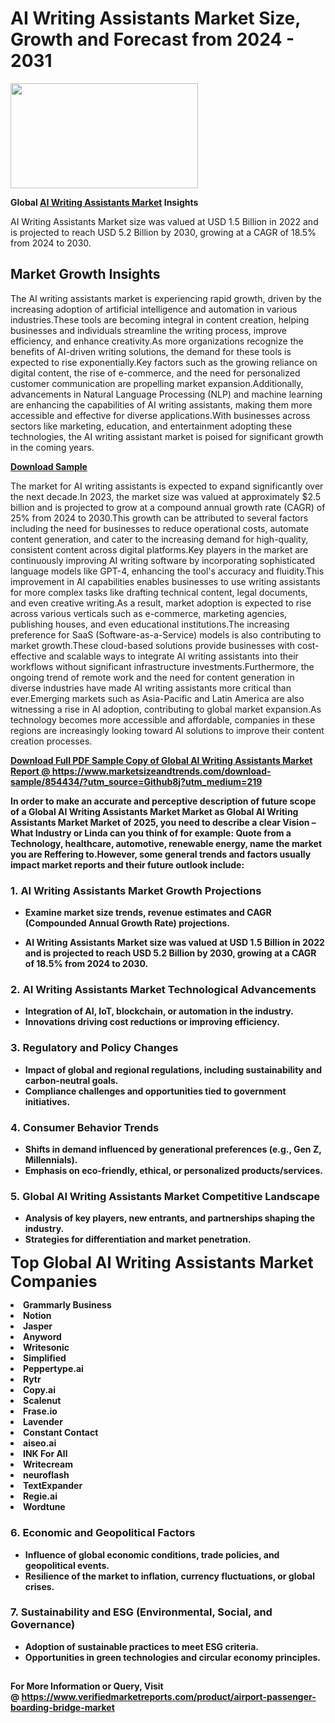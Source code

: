 <H1>AI Writing Assistants Market Size, Growth and Forecast from 2024 - 2031</H1><img class="aligncenter size-medium wp-image-584254" src="https://thirdeyenews.in/wp-content/uploads/2024/09/Global-Market-Research-300x168.jpeg" alt="" width="300" height="168" /><p><strong>Global&nbsp;<a href="https://www.marketsizeandtrends.com/download-sample/854434/?utm_source=Github8j?utm_medium=219">AI Writing Assistants Market</a> Insights</strong></p><p>AI Writing Assistants Market size was valued at USD 1.5 Billion in 2022 and is projected to reach USD 5.2 Billion by 2030, growing at a CAGR of 18.5% from 2024 to 2030.</p><p><h2>Market Growth Insights</h2> <p>The AI writing assistants market is experiencing rapid growth, driven by the increasing adoption of artificial intelligence and automation in various industries.These tools are becoming integral in content creation, helping businesses and individuals streamline the writing process, improve efficiency, and enhance creativity.As more organizations recognize the benefits of AI-driven writing solutions, the demand for these tools is expected to rise exponentially.Key factors such as the growing reliance on digital content, the rise of e-commerce, and the need for personalized customer communication are propelling market expansion.Additionally, advancements in Natural Language Processing (NLP) and machine learning are enhancing the capabilities of AI writing assistants, making them more accessible and effective for diverse applications.With businesses across sectors like marketing, education, and entertainment adopting these technologies, the AI writing assistant market is poised for significant growth in the coming years.</p> <p><strong><a href="#">Download Sample</a></strong></p> <p>The market for AI writing assistants is expected to expand significantly over the next decade.In 2023, the market size was valued at approximately $2.5 billion and is projected to grow at a compound annual growth rate (CAGR) of 25% from 2024 to 2030.This growth can be attributed to several factors including the need for businesses to reduce operational costs, automate content generation, and cater to the increasing demand for high-quality, consistent content across digital platforms.Key players in the market are continuously improving AI writing software by incorporating sophisticated language models like GPT-4, enhancing the tool's accuracy and fluidity.This improvement in AI capabilities enables businesses to use writing assistants for more complex tasks like drafting technical content, legal documents, and even creative writing.As a result, market adoption is expected to rise across various verticals such as e-commerce, marketing agencies, publishing houses, and even educational institutions.The increasing preference for SaaS (Software-as-a-Service) models is also contributing to market growth.These cloud-based solutions provide businesses with cost-effective and scalable ways to integrate AI writing assistants into their workflows without significant infrastructure investments.Furthermore, the ongoing trend of remote work and the need for content generation in diverse industries have made AI writing assistants more critical than ever.Emerging markets such as Asia-Pacific and Latin America are also witnessing a rise in AI adoption, contributing to global market expansion.As technology becomes more accessible and affordable, companies in these regions are increasingly looking toward AI solutions to improve their content creation processes.</p> <p><strong><a href="#"></p><p><span class=""><strong>Download Full PDF Sample Copy of Global AI Writing Assistants Market Report</strong> @ <a href="https://www.marketsizeandtrends.com/download-sample/854434/?utm_source=Github8j?utm_medium=219" target="_blank">https://www.marketsizeandtrends.com/download-sample/854434/?utm_source=Github8j?utm_medium=219</a></span></p><p>In order to make an accurate and perceptive description of future scope of a Global&nbsp;AI Writing Assistants Market Market as Global&nbsp;AI Writing Assistants Market Market of 2025, you need to describe a clear Vision &ndash; What Industry or Linda can you think of for example: Quote from a Technology, healthcare, automotive, renewable energy, name the market you are Reffering to.However, some general trends and factors usually impact market reports and their future outlook include:</p><h3>1.&nbsp;<strong>AI Writing Assistants Market Growth Projections</strong></h3><ul><li>Examine market size trends, revenue estimates and CAGR (Compounded Annual Growth Rate) projections.</li><li><p>AI Writing Assistants Market size was valued at USD 1.5 Billion in 2022 and is projected to reach USD 5.2 Billion by 2030, growing at a CAGR of 18.5% from 2024 to 2030.</p></li></ul><h3>2.&nbsp;<strong>AI Writing Assistants Market Technological Advancements</strong></h3><ul><li>Integration of AI, IoT, blockchain, or automation in the industry.</li><li>Innovations driving cost reductions or improving efficiency.</li></ul><h3>3.&nbsp;<strong>Regulatory and Policy Changes</strong></h3><ul><li>Impact of global and regional regulations, including sustainability and carbon-neutral goals.</li><li>Compliance challenges and opportunities tied to government initiatives.</li></ul><h3>4.&nbsp;<strong>Consumer Behavior Trends</strong></h3><ul><li>Shifts in demand influenced by generational preferences (e.g., Gen Z, Millennials).</li><li>Emphasis on eco-friendly, ethical, or personalized products/services.</li></ul><h3>5.&nbsp;<strong>Global AI Writing Assistants Market Competitive Landscape</strong></h3><ul><li>Analysis of key players, new entrants, and partnerships shaping the industry.</li><li>Strategies for differentiation and market penetration.</li></ul><p data-pm-slice="1 1 []"><span style="color: inherit; font-family: inherit; font-size: 25px;">Top Global AI Writing Assistants Market Companies</span></p><div class="" data-test-id=""><p><li>Grammarly Business</li><li> Notion</li><li> Jasper</li><li> Anyword</li><li> Writesonic</li><li> Simplified</li><li> Peppertype.ai</li><li> Rytr</li><li> Copy.ai</li><li> Scalenut</li><li> Frase.io</li><li> Lavender</li><li> Constant Contact</li><li> aiseo.ai</li><li> INK For All</li><li> Writecream</li><li> neuroflash</li><li> TextExpander</li><li> Regie.ai</li><li> Wordtune</li></p></div><h3>6.&nbsp;<strong>Economic and Geopolitical Factors</strong></h3><ul><li>Influence of global economic conditions, trade policies, and geopolitical events.</li><li>Resilience of the market to inflation, currency fluctuations, or global crises.</li></ul><h3>7.&nbsp;<strong>Sustainability and ESG (Environmental, Social, and Governance)</strong></h3><ul><li>Adoption of sustainable practices to meet ESG criteria.</li><li>Opportunities in green technologies and circular economy principles.</li></ul><h2><strong style="font-size: 14px;">For More Information or Query, Visit @&nbsp;</strong><a style="background-color: #ffffff; font-size: 14px;" href="https://www.marketsizeandtrends.com/report/ai-writing-assistants-market/" target="_blank">https://www.verifiedmarketreports.com/product/airport-passenger-boarding-bridge-market</a></h2>